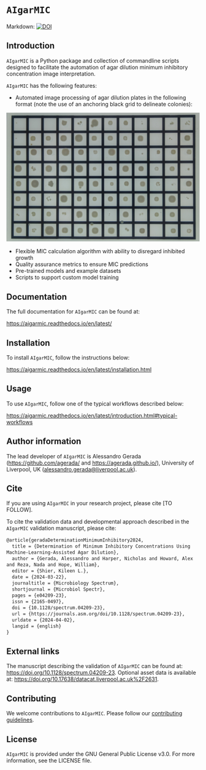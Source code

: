 # `AIgarMIC`

Markdown:
[![DOI](https://joss.theoj.org/papers/10.21105/joss.06826/status.svg)](https://doi.org/10.21105/joss.06826)

## Introduction

`AIgarMIC` is a Python package and collection of commandline scripts designed to facilitate the automation of agar dilution minimum inhibitory concentration image interpretation.

`AIgarMIC` has the following features:

* Automated image processing of agar dilution plates in the following format (note the use of an anchoring black grid to delineate colonies): 

![Example image 1](/readme_images/2.0.jpg)

* Flexible MIC calculation algorithm with ability to disregard inhibited growth
* Quality assurance metrics to ensure MIC predictions
* Pre-trained models and example datasets
* Scripts to support custom model training

## Documentation

The full documentation for `AIgarMIC` can be found at:

https://aigarmic.readthedocs.io/en/latest/

## Installation

To install `AIgarMIC`, follow the instructions below:

https://aigarmic.readthedocs.io/en/latest/installation.html

## Usage

To use `AIgarMIC`, follow one of the typical workflows described below:

https://aigarmic.readthedocs.io/en/latest/introduction.html#typical-workflows

## Author information

The lead developer of ``AIgarMIC`` is Alessandro Gerada (https://github.com/agerada/ and https://agerada.github.io/), 
University of Liverpool, UK (alessandro.gerada@liverpool.ac.uk).

## Cite

If you are using `AIgarMIC` in your research project, please cite [TO FOLLOW].

To cite the validation data and developmental approach described in the `AIgarMIC` validation manuscript, please cite:

    @article{geradaDeterminationMinimumInhibitory2024,
      title = {Determination of Minimum Inhibitory Concentrations Using Machine-Learning-Assisted Agar Dilution},
      author = {Gerada, Alessandro and Harper, Nicholas and Howard, Alex and Reza, Nada and Hope, William},
      editor = {Shier, Kileen L.},
      date = {2024-03-22},
      journaltitle = {Microbiology Spectrum},
      shortjournal = {Microbiol Spectr},
      pages = {e04209-23},
      issn = {2165-0497},
      doi = {10.1128/spectrum.04209-23},
      url = {https://journals.asm.org/doi/10.1128/spectrum.04209-23},
      urldate = {2024-04-02},
      langid = {english}
    }

## External links

The manuscript describing the validation of `AIgarMIC` can be found at: https://doi.org/10.1128/spectrum.04209-23.
Optional asset data is available at: https://doi.org/10.17638/datacat.liverpool.ac.uk%2F2631.

## Contributing

We welcome contributions to ``AIgarMIC``. Please follow our [contributing guidelines](https://github.com/agerada/AIgarMIC/blob/paper/CONTRIBUTING.md).

## License

`AIgarMIC` is provided under the GNU General Public License v3.0. For more information, see the LICENSE file.
